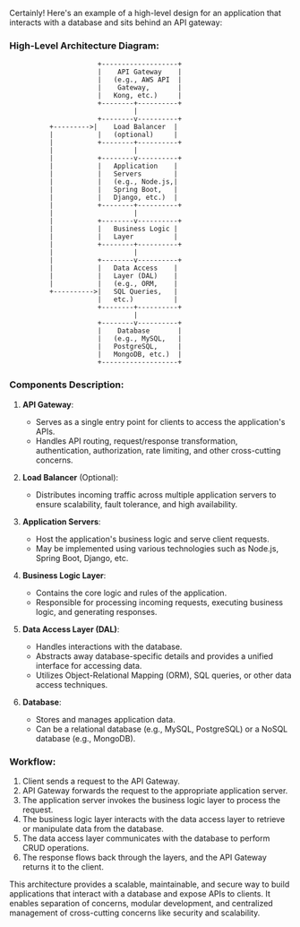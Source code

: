 Certainly! Here's an example of a high-level design for an application that interacts with a database and sits behind an API gateway:

### High-Level Architecture Diagram:

```
                      +-------------------+
                      |    API Gateway    |
                      |   (e.g., AWS API  |
                      |    Gateway,       |
                      |   Kong, etc.)     |
                      +--------+----------+
                               |
                      +--------v----------+
          +--------->|    Load Balancer  |
          |           |   (optional)     |
          |           +--------+----------+
          |                    |
          |           +--------v----------+
          |           |   Application    |
          |           |   Servers        |
          |           |   (e.g., Node.js,|
          |           |   Spring Boot,   |
          |           |   Django, etc.)  |
          |           +--------+----------+
          |                    |
          |           +--------v----------+
          |           |   Business Logic |
          |           |   Layer          |
          |           +--------+----------+
          |                    |
          |           +--------v----------+
          |           |   Data Access    |
          |           |   Layer (DAL)    |
          |           |   (e.g., ORM,    |
          +---------->|   SQL Queries,   |
                      |   etc.)          |
                      +--------+----------+
                               |
                      +--------v----------+
                      |    Database       |
                      |   (e.g., MySQL,   |
                      |   PostgreSQL,     |
                      |   MongoDB, etc.)  |
                      +-------------------+
```

### Components Description:

1. **API Gateway**:

   - Serves as a single entry point for clients to access the application's APIs.
   - Handles API routing, request/response transformation, authentication, authorization, rate limiting, and other cross-cutting concerns.
2. **Load Balancer** (Optional):

   - Distributes incoming traffic across multiple application servers to ensure scalability, fault tolerance, and high availability.
3. **Application Servers**:

   - Host the application's business logic and serve client requests.
   - May be implemented using various technologies such as Node.js, Spring Boot, Django, etc.
4. **Business Logic Layer**:

   - Contains the core logic and rules of the application.
   - Responsible for processing incoming requests, executing business logic, and generating responses.
5. **Data Access Layer (DAL)**:

   - Handles interactions with the database.
   - Abstracts away database-specific details and provides a unified interface for accessing data.
   - Utilizes Object-Relational Mapping (ORM), SQL queries, or other data access techniques.
6. **Database**:

   - Stores and manages application data.
   - Can be a relational database (e.g., MySQL, PostgreSQL) or a NoSQL database (e.g., MongoDB).

### Workflow:

1. Client sends a request to the API Gateway.
2. API Gateway forwards the request to the appropriate application server.
3. The application server invokes the business logic layer to process the request.
4. The business logic layer interacts with the data access layer to retrieve or manipulate data from the database.
5. The data access layer communicates with the database to perform CRUD operations.
6. The response flows back through the layers, and the API Gateway returns it to the client.

This architecture provides a scalable, maintainable, and secure way to build applications that interact with a database and expose APIs to clients. It enables separation of concerns, modular development, and centralized management of cross-cutting concerns like security and scalability.

